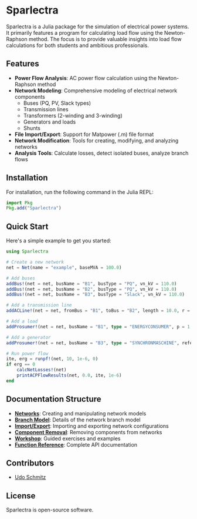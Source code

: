 # Sparlectra

Sparlectra is a Julia package for the simulation of electrical power systems. It primarily features a program for calculating load flow using the Newton-Raphson method. The focus is to provide valuable insights into load flow calculations for both students and ambitious professionals.

## Features

- **Power Flow Analysis**: AC power flow calculation using the Newton-Raphson method
- **Network Modeling**: Comprehensive modeling of electrical network components
  - Buses (PQ, PV, Slack types)
  - Transmission lines
  - Transformers (2-winding and 3-winding)
  - Generators and loads
  - Shunts
- **File Import/Export**: Support for Matpower (.m) file format
- **Network Modification**: Tools for creating, modifying, and analyzing networks
- **Analysis Tools**: Calculate losses, detect isolated buses, analyze branch flows

## Installation

For installation, run the following command in the Julia REPL:
```julia
import Pkg
Pkg.add("Sparlectra")
```

## Quick Start

Here's a simple example to get you started:

```julia
using Sparlectra

# Create a new network
net = Net(name = "example", baseMVA = 100.0)

# Add buses
addBus!(net = net, busName = "B1", busType = "PQ", vn_kV = 110.0)
addBus!(net = net, busName = "B2", busType = "PQ", vn_kV = 110.0)
addBus!(net = net, busName = "B3", busType = "Slack", vn_kV = 110.0)

# Add a transmission line
addACLine!(net = net, fromBus = "B1", toBus = "B2", length = 10.0, r = 0.01, x = 0.1)

# Add a load
addProsumer!(net = net, busName = "B1", type = "ENERGYCONSUMER", p = 1.0, q = 0.2)

# Add a generator
addProsumer!(net = net, busName = "B3", type = "SYNCHRONMASCHINE", referencePri = "B3")

# Run power flow
ite, erg = runpf!(net, 10, 1e-6, 0)
if erg == 0
    calcNetLosses!(net)
    printACPFlowResults(net, 0.0, ite, 1e-6)
end
```

## Documentation Structure

- **[Networks](networks.md)**: Creating and manipulating network models
- **[Branch Model](branchmodel.md)**: Details of the network branch model
- **[Import/Export](import.md)**: Importing and exporting network configurations
- **[Component Removal](remove_functions.md)**: Removing components from networks
- **[Workshop](workshop.md)**: Guided exercises and examples
- **[Function Reference](reference.md)**: Complete API documentation

## Contributors

- [Udo Schmitz](https://www.linkedin.com/in/udo-schmitz-315536250/)

## License

Sparlectra is open-source software.
